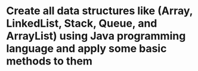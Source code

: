 # Create all data structures like (Array, LinkedList, Stack, Queue, and ArrayList) using Java programming language and apply some basic methods to them
